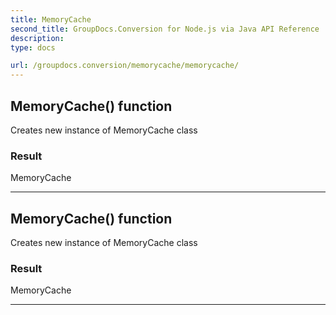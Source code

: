 ```yaml
---
title: MemoryCache
second_title: GroupDocs.Conversion for Node.js via Java API Reference
description: 
type: docs

url: /groupdocs.conversion/memorycache/memorycache/
---
```


## MemoryCache() function
Creates new instance of MemoryCache class

### Result
MemoryCache


---


## MemoryCache() function
Creates new instance of MemoryCache class

### Result
MemoryCache


---


